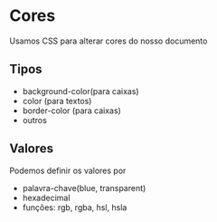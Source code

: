 # Cores

Usamos CSS para alterar cores do nosso documento

## Tipos

* background-color(para caixas)
* color (para textos)
* border-color (para caixas)
* outros

## Valores

Podemos definir os valores por

* palavra-chave(blue, transparent)
* hexadecimal
* funções: rgb, rgba, hsl, hsla
